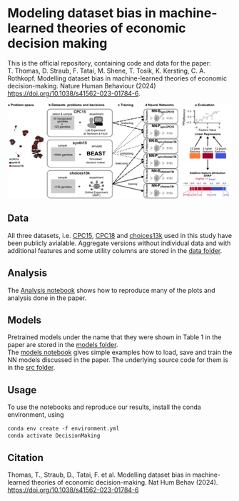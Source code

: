 # Modeling dataset bias in machine-learned theories of economic decision making
This is the official repository, containing code and data for the paper:\
T. Thomas, D. Straub, F. Tatai, M. Shene, T. Tosik, K. Kersting, C. A. Rothkopf. Modelling dataset bias in machine-learned theories of economic decision-making. Nature Human Behaviour (2024)\
https://doi.org/10.1038/s41562-023-01784-6.

![Explanatory Figure](figure1.png)

## Data
All three datasets, i.e. [CPC15](https://economics.agri.huji.ac.il/crc2015/raw-data), [CPC18](https://cpc-18.com/data/) and [choices13k](https://github.com/jcpeterson/choices13k) used in this study have been publicly avialable.
Aggregate versions without individual data and with additional features and some utility columns are stored in the [data folder](./data/).

## Analysis
The [Analysis notebook](./Analysis.ipynb) shows how to reproduce many of the plots and analysis done in the paper.

## Models
Pretrained models under the name that they were shown in Table 1 in the paper are stored in the [models folder](./models).  
The [models notebook](./NNs.ipynb) gives simple examples how to load, save and train the NN models discussed in the paper.
The underlying source code for them is in the [src folder](./src).

## Usage
To use the notebooks and reproduce our results, install the conda environment, using
```
conda env create -f environment.yml
conda activate DecisionMaking
```

## Citation
Thomas, T., Straub, D., Tatai, F. et al. Modelling dataset bias in machine-learned theories of economic decision-making. Nat Hum Behav (2024). https://doi.org/10.1038/s41562-023-01784-6
